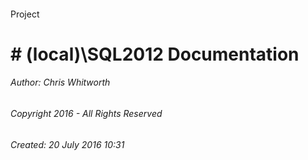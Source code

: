 #### 

Project

# # (local)\\SQL2012 Documentation



###### Author:  Chris Whitworth

###### Copyright 2016 - All Rights Reserved

###### Created: 20 July 2016 10:31

